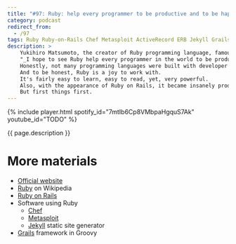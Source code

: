 ```yaml
---
title: "#97: Ruby: help every programmer to be productive and to be happy"
category: podcast
redirect_from:
  - /97
tags: Ruby Ruby-on-Rails Chef Metasploit ActiveRecord ERB Jekyll Grails
description: >
    Yukihiro Matsumoto, the creator of Ruby programming language, famously said:
    "_I hope to see Ruby help every programmer in the world to be productive, and to enjoy programming, and to be happy_."
    Honestly, not many programming languages were built with developer's happines in mind.
    And to be honest, Ruby is a joy to work with.
    It's fairly easy to learn, easy to read, yet, very powerful.
    Also, with the appearance of Ruby on Rails, it became insanely productive.
    But first things first.
---
```


{% include player.html spotify_id="7mtIb6Cp8VMbpaHgquS7Ak" youtube_id="TODO" %}

{{ page.description }}

<!--
Ruby is dynamicaly, strongly typed, interpreted language.
It's inspired by Python, Lisp, Smalltalk and Java.
It's object-oriented to the point where every function is a method on some object.
However, functional programming is also possible higher-order functions and lambda expressions.
The source code is interpreted or runs within a virtual machine.
There are actually a few popular interpreters.
The original one was written in C.
But, for example, there's also JRuby, targetting Java Virtual Machine and Java interoperability.
Surprisingly, Java implementation of Ruby can be faster than the native one.

Back to the language itself.
Ruby also supports reflection and meta-programming.
Features that enabled the creation of powerful frameworks.
One of them was Ruby on Rails.
The popularity of Ruby exploded after its flagship web framework was released.
Ruby on Rails inspired a whole generation of web frameworks, including Django, Laravel, Phoenix and Grails.
Which was initially named Groovy on Rails.
So what's so innovative in Rails?
Well, it's a web framework that simplifies many typical and mundane tasks.
Let's say you're building an application to manage patients.
Rails, with just one command, will auto-generate database table, model, controller and view.
The framework assumes several naming conventions to provide working application in seconds.

Building simple create/restore/update/delete (CRUD) applications is trivial.
Customizing generated views or database table is of course possible.
Rails promotes convention over configuration and model-view-controller patterns.
Also, Active Record pattern greatly simplifies database access.
You don't need a separate data access layer.
Each model object has built-in methods for persistence.
For example, `patient->save()` persists `patient` object to database.

The HTML view is also auto-generated based on conventions.
So you get creating, updating, listing and deleting your objects for free.
Oh, and HTML templating engine, known as ERB, is based on Ruby.
So you don't need to learn another language.

As you can see, Ruby on Rails definitely has batteries included.
And by that I mean support for database migrations, build tool and web server.
No wonder why building web applications with Rails exploded around 2005.

Now Ruby on Rails is not the only killer application of Ruby.
As a matter of fact, there are more than 100 thousand Ruby packages, known as Gems.
Also, there is plentfy of software written in Ruby.
For example, Metasploit vulnerability scanner, Jekyll static site generator and Chef DevOps automation tool.

That's it, thanks for listening, bye!
-->

# More materials

* [Official website](https://www.ruby-lang.org)
* [Ruby](https://en.wikipedia.org/wiki/Ruby_(programming_language)) on Wikipedia
* [Ruby on Rails](https://en.wikipedia.org/wiki/Ruby_on_Rails)
* Software using Ruby
    * [Chef](https://www.chef.io/solutions/devops)
    * [Metasploit](https://www.metasploit.com/)
    * [Jekyll](http://jekyllrb.com/) static site generator
* [Grails](https://grails.org/) framework in Groovy
